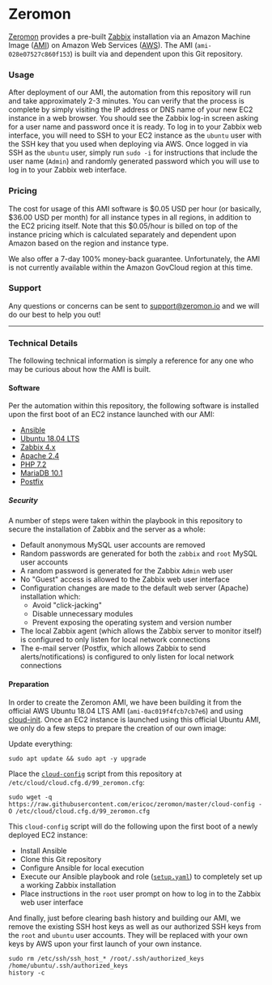 # Zeromon

[Zeromon](https://zeromon.io/) provides a pre-built [Zabbix](https://www.zabbix.com/) installation via an Amazon Machine Image ([AMI](https://docs.aws.amazon.com/AWSEC2/latest/UserGuide/AMIs.html)) on Amazon Web Services ([AWS](https://aws.amazon.com/)).
The AMI (`ami-028e07527c860f153`) is built via and dependent upon this Git repository.

### Usage

After deployment of our AMI, the automation from this repository will run and take approximately 2-3 minutes.
You can verify that the process is complete by simply visiting the IP address or DNS name of your new EC2 instance in a web browser.
You should see the Zabbix log-in screen asking for a user name and password once it is ready.
To log in to your Zabbix web interface, you will need to SSH to your EC2 instance as the `ubuntu` user with the SSH key that you used when deploying via AWS.
Once logged in via SSH as the `ubuntu` user, simply run `sudo -i` for instructions that include the user name (`Admin`) and randomly generated password which you will use to log in to your Zabbix web interface.

### Pricing

The cost for usage of this AMI software is $0.05 USD per hour (or basically, $36.00 USD per month) for all instance types in all regions, in addition to the EC2 pricing itself.
Note that this $0.05/hour is billed on top of the instance pricing which is calculated separately and dependent upon Amazon based on the region and instance type.

We also offer a 7-day 100% money-back guarantee. Unfortunately, the AMI is not currently available within the Amazon GovCloud region at this time.

### Support

Any questions or concerns can be sent to support@zeromon.io and we will do our best to help you out!

---

### Technical Details

The following technical information is simply a reference for any one who may be curious about how the AMI is built.

#### Software

Per the automation within this repository, the following software is installed upon the first boot of an EC2 instance launched with our AMI:

- [Ansible](https://www.ansible.com/)
- [Ubuntu 18.04 LTS](https://www.ubuntu.com/)
- [Zabbix 4.x](https://www.zabbix.com/)
- [Apache 2.4](https://httpd.apache.org/)
- [PHP 7.2](https://secure.php.net/)
- [MariaDB 10.1](https://mariadb.org/)
- [Postfix](http://www.postfix.org/)

##### Security

A number of steps were taken within the playbook in this repository to secure the installation of Zabbix and the server as a whole:
- Default anonymous MySQL user accounts are removed
- Random passwords are generated for both the `zabbix` and `root` MySQL user accounts
- A random password is generated for the Zabbix `Admin` web user
- No "Guest" access is allowed to the Zabbix web user interface
- Configuration changes are made to the default web server (Apache) installation which:
    * Avoid "click-jacking"
    * Disable unnecessary modules
    * Prevent exposing the operating system and version number
- The local Zabbix agent (which allows the Zabbix server to monitor itself) is configured to only listen for local network connections
- The e-mail server (Postfix, which allows Zabbix to send alerts/notifications) is configured to only listen for local network connections

#### Preparation

In order to create the Zeromon AMI, we have been building it from the official AWS Ubuntu 18.04 LTS AMI (`ami-0ac019f4fcb7cb7e6`) and using [cloud-init](https://docs.aws.amazon.com/AWSEC2/latest/UserGuide/amazon-linux-ami-basics.html#amazon-linux-cloud-init).
Once an EC2 instance is launched using this official Ubuntu AMI, we only do a few steps to prepare the creation of our own image:

Update everything:

```
sudo apt update && sudo apt -y upgrade
```

Place the [`cloud-config`](cloud-config) script from this repository at `/etc/cloud/cloud.cfg.d/99_zeromon.cfg`:

```
sudo wget -q https://raw.githubusercontent.com/ericoc/zeromon/master/cloud-config -O /etc/cloud/cloud.cfg.d/99_zeromon.cfg
```

This `cloud-config` script will do the following upon the first boot of a newly deployed EC2 instance:
- Install Ansible
- Clone this Git repository
- Configure Ansible for local execution
- Execute our Ansible playbook and role ([`setup.yaml`](setup.yaml)) to completely set up a working Zabbix installation
- Place instructions in the `root` user prompt on how to log in to the Zabbix web user interface

And finally, just before clearing bash history and building our AMI, we remove the existing SSH host keys as well as our authorized SSH keys from the `root` and `ubuntu` user accounts.
They will be replaced with your own keys by AWS upon your first launch of your own instance.

```
sudo rm /etc/ssh/ssh_host_* /root/.ssh/authorized_keys /home/ubuntu/.ssh/authorized_keys
history -c
```
